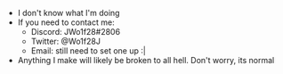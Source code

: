 - I don't know what I'm doing
- If you need to contact me:
  - Discord: JWo1f28#2806
  - Twitter: @Wo1f28J
  - Email: still need to set one up :|
- Anything I make will likely be broken to all hell. Don't worry, its normal

<!---
Probably want to update this in the future
--->
